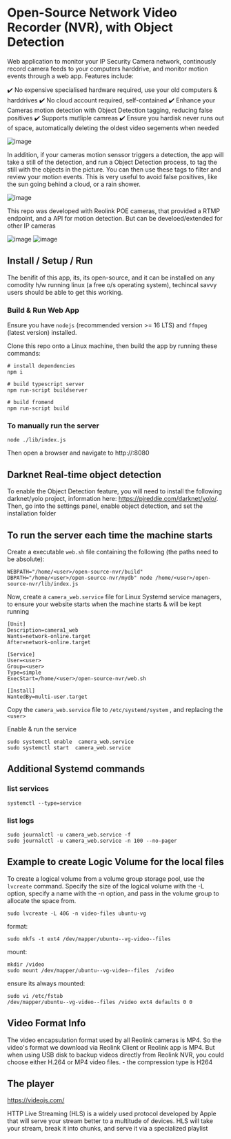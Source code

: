 


#  Open-Source Network Video Recorder (NVR), with Object Detection

Web application to monitor your IP Security Camera network, continously record camera feeds to your computers harddrive, and monitor motion events through a web app. Features include:

 :heavy_check_mark:  No expensive specialised hardware required, use your old computers & harddrives
 :heavy_check_mark:  No cloud account required, self-contained
 :heavy_check_mark:  Enhance your Cameras motion detection with Object Detection tagging, reducing false positives
 :heavy_check_mark:  Supports mutliple camreas
 :heavy_check_mark:  Ensure you hardisk never runs out of space, automatically deleting the oldest video segements when needed 

![image](./assets/wenui.png)

In addition, if your cameras motion senssor triggers a detection, the app will take a still of the detection, and run a Object Detection process, to tag the still with the objects in the picture.  You can then use these tags to filter and review your motion events.  This is very useful to avoid false positives, like the sun going behind a cloud, or a rain shower.

![image](./assets/objectdetection.png)

This repo was developed with Reolink POE cameras, that provided a RTMP endpoint, and a API for motion detection. But can be develoed/extended for other IP cameras

![image](./assets/settings2a.png)  ![image](./assets/settings1a.png)

## Install / Setup / Run

The benifit of this app, its, its open-source, and it can be installed on any comodity h/w running linux (a free o/s operating system), techincal savvy users should be able to get this working.


### Build & Run Web App

Ensure you have `nodejs` (recommended version >= 16 LTS) and `ffmpeg` (latest version) installed.

Clone this repo onto a Linux machine, then build the app by running these commands: 


```
# install dependencies
npm i

# build typescript server
npm run-script buildserver

# build fromend
npm run-script build
```

### To manually run the server

```
node ./lib/index.js
```

Then open a browser and navigate to http://<hostname>:8080


## Darknet Real-time object detection

To enable the Object Detection feature, you will  need to install the following darknet/yolo project, information here: https://pjreddie.com/darknet/yolo/.  Then, go into the settings panel, enable object detection, and set the installation folder


## To run the server each time the machine starts

Create a executable `web.sh` file containing the following (the paths need to be absolute):

```
WEBPATH="/home/<user>/open-source-nvr/build" DBPATH="/home/<user>/open-source-nvr/mydb" node /home/<user>/open-source-nvr/lib/index.js
```

Now, create a `camera_web.service` file for Linux Systemd service managers, to ensure your website starts when the machine starts & will be kept running

```
[Unit]
Description=camera1_web
Wants=network-online.target
After=network-online.target

[Service]
User=<user>
Group=<user>
Type=simple
ExecStart=/home/<user>/open-source-nvr/web.sh

[Install]
WantedBy=multi-user.target
```

Copy the `camera_web.service` file to `/etc/systemd/system` , and replacing the `<user>`

Enable & run the service

```
sudo systemctl enable  camera_web.service
sudo systemctl start  camera_web.service
```


## Additional Systemd commands

### list services
```
systemctl --type=service
```
### list logs
```
sudo journalctl -u camera_web.service -f
sudo journalctl -u camera_web.service -n 100 --no-pager
```




## Example to create Logic Volume for the local files 

To create a logical volume from a volume group storage pool, use the ```lvcreate``` command. Specify the size of the logical volume with the -L option, specify a name with the -n option, and pass in the volume group to allocate the space from.

```
sudo lvcreate -L 40G -n video-files ubuntu-vg
```

format:
```
sudo mkfs -t ext4 /dev/mapper/ubuntu--vg-video--files
```

mount:

```
mkdir /video
sudo mount /dev/mapper/ubuntu--vg-video--files  /video
```

ensure its always mounted:
```
sudo vi /etc/fstab
/dev/mapper/ubuntu--vg-video--files /video ext4 defaults 0 0
```



## Video Format Info

The video encapsulation format used by all Reolink cameras is MP4. So the video's format we download via Reolink Client or Reolink app is MP4. But when using USB disk to backup videos directly from Reolink NVR, you could choose either H.264 or MP4 video files. - the compression type is H264


## The player

https://videojs.com/


HTTP Live Streaming (HLS) is a widely used protocol developed by Apple that will serve your stream better to a multitude of devices. HLS will take your stream, break it into chunks, and serve it via a specialized playlist



